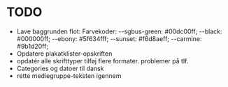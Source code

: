 # TODO

- Lave baggrunden flot: 
    Farvekoder: 
        --sgbus-green: #00dc00ff;
        --black: #000000ff;
        --ebony: #5f634fff;
        --sunset: #f6d8aeff;
        --carmine: #9b1d20ff;
- Opdatere plakatklister-opskriften
- opdatér alle skrifttyper tilføj flere formater. problemer på tlf.
- Categories og datoer til dansk 
- rette mediegruppe-teksten igennem
